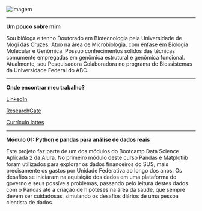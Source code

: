 ![imagem](https://github.com/vqrca/bootcamp-alura-2021-modulo-01/blob/main/mod1.png)

---

**Um pouco sobre mim**

Sou bióloga e tenho Doutorado em Biotecnologia pela Universidade de Mogi das Cruzes. Atuo na área de Microbiologia, com ênfase em Biologia Molecular e Genômica. Possuo conhecimentos sólidos das técnicas comumente empregadas em genômica estrutural e genômica funcional. Atualmente, sou Pesquisadora Colaboradora no programa de Biossistemas da Universidade Federal do ABC.

---

**Onde encontrar meu trabalho?**

[LinkedIn](https://www.linkedin.com/in/valqu%C3%ADria-alencar-786a8911b/)

[ResearchGate](https://www.researchgate.net/profile/Valquiria-Alencar)

[Currículo lattes](http://lattes.cnpq.br/7742338443535710)

---

**Módulo 01: Python e pandas para análise de dados reais**

Este projeto faz parte de um dos módulos do Bootcamp Data Science Aplicada 2 da Alura.
No primeiro módulo deste curso Pandas e Matplotlib foram utilizados para explorar os dados financeiros do SUS, 
mais precisamente os gastos por Unidade Federativa ao longo dos anos. Os desafios se iniciaram na aquisição dos dados em 
uma plataforma do governo e seus possíveis problemas, passando pelo leitura destes dados com o Pandas até a criação de
hipóteses na área da saúde, que sempre devem ser cuidadosas, simulando os desafios diários de uma pessoa cientista de dados.




